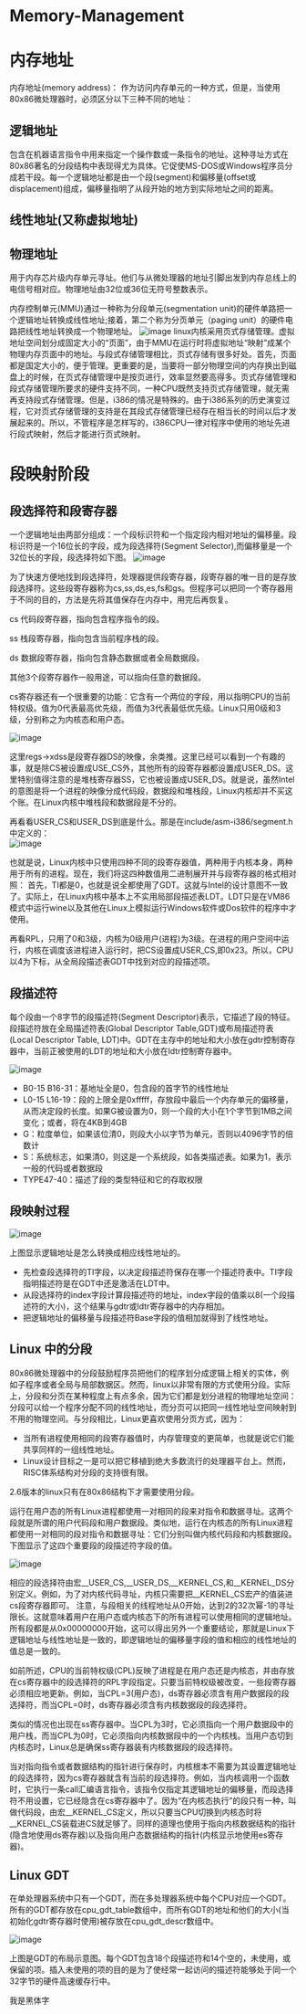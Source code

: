 # Memory-Management
内存地址
======
内存地址(memory address)：
作为访问内存单元的一种方式，但是，当使用80x86微处理器时，必须区分以下三种不同的地址：

逻辑地址
------
  包含在机器语言指令中用来指定一个操作数或一条指令的地址。这种寻址方式在80x86著名的分段结构中表现得尤为具体。它促使MS-DOS或Windows程序员分成若干段。每一个逻辑地址都是由一个段(segment)和偏移量(offset或displacement)组成，偏移量指明了从段开始的地方到实际地址之间的距离。
  
线性地址(又称虚拟地址)
------
物理地址
-------
用于内存芯片级内存单元寻址。他们与从微处理器的地址引脚出发到内存总线上的电信号相对应。物理地址由32位或36位无符号整数表示。

内存控制单元(MMU)通过一种称为分段单元(segmentation unit)的硬件单路把一个逻辑地址转换成线性地址;接着，第二个称为分页单元（paging unit）的硬件电路把线性地址转换成一个物理地址。
![image](https://github.com/wangdongyu1989/Memory-Management/blob/master/%E5%86%85%E5%AD%98%E6%98%A0%E5%B0%8420170322a.jpg)
linux内核采用页式存储管理。虚拟地址空间划分成固定大小的“页面”，由于MMU在运行时将虚拟地址“映射”成某个物理内存页面中的地址。与段式存储管理相比，页式存储有很多好处。首先，页面都是国定大小的，便于管理。更重要的是，当要将一部分物理空间的内存换出到磁盘上的时候，在页式存储管理中是按页进行，效率显然要高得多。页式存储管理和段式存储管理所要求的硬件支持不同，一种CPU既然支持页式存储管理，就无需再支持段式存储管理。但是，i386的情况是特殊的。由于i386系列的历史演变过程，它对页式存储管理的支持是在其段式存储管理已经存在相当长的时间以后才发展起来的。所以，不管程序是怎样写的，i386CPU一律对程序中使用的地址先进行段式映射，然后才能进行页式映射。

段映射阶段
========

段选择符和段寄存器
---------------
一个逻辑地址由两部分组成：一个段标识符和一个指定段内相对地址的偏移量。段标识符是一个16位长的字段，成为段选择符(Segment Selector),而偏移量是一个32位长的字段，段选择符如下图。
![image](https://github.com/wangdongyu1989/Memory-Management/blob/master/%E5%86%85%E5%AD%98%E6%98%A0%E5%B0%8420170323a.jpg "段选择符")

为了快速方便地找到段选择符，处理器提供段寄存器，段寄存器的唯一目的是存放段选择符。这些段寄存器称为cs,ss,ds,es,fs和gs。但程序可以把同一个寄存器用于不同的目的，方法是先将其值保存在内存中，用完后再恢复。

cs 代码段寄存器，指向包含程序指令的段。

ss 栈段寄存器，指向包含当前程序栈的段。

ds 数据段寄存器，指向包含静态数据或者全局数据段。

其他3个段寄存器作一般用途，可以指向任意的数据段。

cs寄存器还有一个很重要的功能：它含有一个两位的字段，用以指明CPU的当前特权级。值为0代表最高优先级，而值为3代表最低优先级。Linux只用0级和3级，分别称之为内核态和用户态。

![image](https://github.com/wangdongyu1989/Memory-Management/blob/master/%E5%86%85%E5%AD%98%E6%98%A0%E5%B0%8420170324a.jpg "进程设置段寄存器")

这里regs->xdss是段寄存器DS的映像，余类推。这里已经可以看到一个有趣的事，就是除CS被设置成USE_CS外，其他所有的段寄存器都设置成USER_DS。这里特别值得注意的是堆栈寄存器SS，它也被设置成USER_DS。就是说，虽然Intel的意图是将一个进程的映像分成代码段，数据段和堆栈段，Linux内核却并不买这个账。在Linux内核中堆栈段和数据段是不分的。

再看看USER_CS和USER_DS到底是什么。那是在include/asm-i386/segment.h中定义的：   
 ![image](https://github.com/wangdongyu1989/Memory-Management/blob/master/%E5%86%85%E5%AD%98%E6%98%A0%E5%B0%8420170324b.jpg "USER_CS和DS")

也就是说，Linux内核中只使用四种不同的段寄存器值，两种用于内核本身，两种用于所有的进程。现在，我们将这四种数值用二进制展开并与段寄存器的格式相对照：
首先，TI都是0，也就是说全都使用了GDT。这就与Intel的设计意图不一致了。实际上，在Linux内核中基本上不实用局部段描述表LDT。LDT只是在VM86模式中运行wine以及其他在Linux上模拟运行Windows软件或Dos软件的程序中才使用。

再看RPL，只用了0和3级，内核为0级用户(进程)为3级。在进程的用户空间中运行，内核在调度该进程进入运行时，把CS设置成USER_CS,即0x23。所以，CPU以4为下标，从全局段描述表GDT中找到对应的段描述项。


段描述符
-------
每个段由一个8字节的段描述符(Segment Descriptor)表示，它描述了段的特征。段描述符放在全局描述符表(Global Descriptor Table,GDT)或布局描述符表(Local Descriptor Table, LDT)中。GDT在主存中的地址和大小放在gdtr控制寄存器中，当前正被使用的LDT的地址和大小放在ldtr控制寄存器中。

![image](https://github.com/wangdongyu1989/Memory-Management/blob/master/%E5%86%85%E5%AD%98%E6%98%A0%E5%B0%8420170329a.jpg "段描述符定义")

* B0-15 B16-31：基地址全是0，包含段的首字节的线性地址
* L0-15 L16-19：段的上限全是0xfffff，存放段中最后一个内存单元的偏移量，从而决定段的长度。如果G被设置为0，则一个段的大小在1个字节到1MB之间变化；或者，将在4KB到4GB
* G：粒度单位，如果该位清0，则段大小以字节为单元，否则以4096字节的倍数计
* S：系统标志，如果清0，则这是一个系统段，如各类描述表。如果为1，表示一般的代码或者数据段
* TYPE47-40：描述了段的类型特征和它的存取权限

段映射过程
---------

![image](https://github.com/wangdongyu1989/Memory-Management/blob/master/%E5%86%85%E5%AD%98%E6%98%A0%E5%B0%8420170330b.jpg "段映射过程")

上图显示逻辑地址是怎么转换成相应线性地址的。

* 先检查段选择符的TI字段，以决定段描述符保存在哪一个描述符表中。TI字段指明描述符是在GDT中还是激活在LDT中。
* 从段选择符的index字段计算段描述符的地址，index字段的值乘以8(一个段描述符的大小)，这个结果与gdtr或ldtr寄存器中的内存相加。
* 把逻辑地址的偏移量与段描述符Base字段的值相加就得到了线性地址。

Linux 中的分段
-----------
80x86微处理器中的分段鼓励程序员把他们的程序划分成逻辑上相关的实体，例如子程序或者全局与局部数据区。然而，linux以非常有限的方式使用分段。实际上，分段和分页在某种程度上有点多余，因为它们都是划分进程的物理地址空间：分段可以给一个程序分配不同的线性地址，而分页可以把同一线性地址空间映射到不用的物理空间。与分段相比，Linux更喜欢使用分页方式，因为：
* 当所有进程使用相同的段寄存器值时，内存管理变的更简单，也就是说它们能共享同样的一组线性地址。
* Linux设计目标之一是可以把它移植到绝大多数流行的处理器平台上。然而，RISC体系结构对分段的支持很有限。

2.6版本的linux只有在80x86结构下才需要使用分段。

运行在用户态的所有Linux进程都使用一对相同的段来对指令和数据寻址。这两个段就是所谓的用户代码段和用户数据段。类似地，运行在内核态的所有Linux进程都使用一对相同的段对指令和数据寻址：它们分别叫做内核代码段和内核数据段。下图显示了这四个重要段的段描述符字段的值。

![image](https://github.com/wangdongyu1989/Memory-Management/blob/master/%E5%86%85%E5%AD%98%E6%98%A0%E5%B0%8420170331a.jpg)

相应的段选择符由宏__USER_CS,__USER_DS,__KERNEL_CS,和__KERNEL_DS分别定义。例如，为了对内核代码寻址，内核只需要把__KERNEL_CS宏产的值装进cs段寄存器即可。
注意，与段相关的线程地址从0开始，达到2的32次幂-1的寻址限长。这就意味着用户在用户态或内核态下的所有进程可以使用相同的逻辑地址。所有段都是从0x00000000开始，这可以得出另外一个重要结论，那就是Linux下逻辑地址与线性地址是一致的，即逻辑地址的偏移量字段的值和相应的线性地址的值总是一致的。

如前所述，CPU的当前特权级(CPL)反映了进程是在用户态还是内核态，并由存放在cs寄存器中的段选择符的RPL字段指定。只要当前特权级被改变，一些段寄存器必须相应地更新。例如，当CPL=3(用户态)，ds寄存器必须含有用户数据段的段选择符，而当CPL=0时，ds寄存器必须含有内核数据段的段选择符。

类似的情况也出现在ss寄存器中。当CPL为3时，它必须指向一个用户数据段中的用户栈，而当CPL为0时，它必须指向内核数据段中的一个内核栈。当用户态切到内核态时，Linux总是确保ss寄存器装有内核数据段的段选择符。

当对指向指令或者数据结构的指针进行保存时，内核根本不需要为其设置逻辑地址的段选择符，因为cs寄存器就含有当前的段选择符。例如，当内核调用一个函数时，它执行一条call汇编语言指令，该指令仅指定其逻辑地址的偏移量，而段选择符不用设置，它已经隐含在cs寄存器中了。因为“在内核态执行”的段只有一种，叫做代码段，由宏__KERNEL_CS定义，所以只要当CPU切换到内核态时将__KERNEL_CS装载进CS就足够了。同样的道理也使用于指向内核数据结构的指针(隐含地使用ds寄存器)以及指向用户态数据结构的指针(内核显示地使用es寄存器)。

Linux GDT
-----------
在单处理器系统中只有一个GDT，而在多处理器系统中每个CPU对应一个GDT。所有的GDT都存放在cpu_gdt_table数组中，而所有GDT的地址和他们的大小(当初始化gdtr寄存器时使用)被存放在cpu_gdt_descr数组中。

![image](https://github.com/wangdongyu1989/Memory-Management/blob/master/%E5%86%85%E5%AD%98%E6%98%A0%E5%B0%8420170401a.jpg "GDT")

上图是GDT的布局示意图。每个GDT包含18个段描述符和14个空的，未使用，或保留的项。插入未使用的项的目的是为了使经常一起访问的描述符能够处于同一个32字节的硬件高速缓存行中。

<font face="红体">我是黑体字</font>
